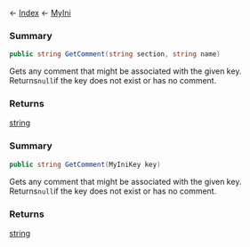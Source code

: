 ← [Index](Api-Index) ← [MyIni](VRage.Game.ModAPI.Ingame.Utilities.MyIni)

### Summary

```csharp
public string GetComment(string section, string name)
```

Gets any comment that might be associated with the given key. Returns`null`if the key does not exist or has no comment.

### Returns

[string](System.String)



### Summary

```csharp
public string GetComment(MyIniKey key)
```

Gets any comment that might be associated with the given key. Returns`null`if the key does not exist or has no comment.

### Returns

[string](System.String)




